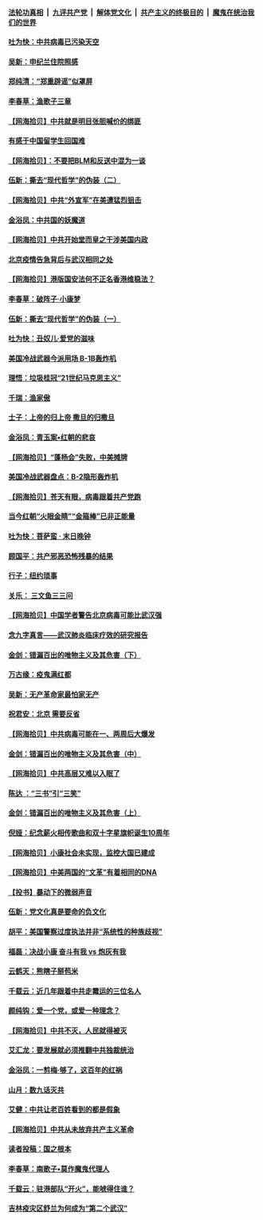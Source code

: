 ####  [法轮功真相](../../../../basic/blob/master/README.md?t=06272002) &nbsp;|&nbsp; [九评共产党](../../../../9ping.md/blob/master/README.md?t=06272002) &nbsp;|&nbsp; [解体党文化](../../../../jtdwh.md/blob/master/README.md?t=06272002)  &nbsp;|&nbsp; [共产主义的终极目的](../../../../gczydzjmd.md/blob/master/README.md?t=06272002) &nbsp;|&nbsp; [魔鬼在统治我们的世界](../../../../mgztzwmdsj.md/blob/master/README.md?t=06272002) 

#### [吐为快：中共病毒已污染天空](../pages/nsc993/n12215786.md?t=06272002) 

#### [吴新：申纪兰住院照感](../pages/nsc993/n12215730.md?t=06272002) 

#### [郑纯清：“郑重辟谣”似罩屏](../pages/nsc993/n12215700.md?t=06272002) 

#### [李春草：渔歌子三章](../pages/nsc993/n12215653.md?t=06272002) 

#### [【网海拾贝】中共就是明目张胆喊价的绑匪](../pages/nsc993/n12215381.md?t=06272002) 

#### [有感于中国留学生回国难](../pages/nsc993/n12212960.md?t=06272002) 

#### [【网海拾贝】：不要把BLM和反送中混为一谈](../pages/nsc993/n12213076.md?t=06272002) 

#### [伍新：撕去“现代哲学”的伪装（二）](../pages/nsc993/n12211310.md?t=06272002) 

#### [【网海拾贝】中共“外宣军”在美遭猛烈狙击](../pages/nsc993/n12211190.md?t=06272002) 

#### [金浴凤：中共国的妖魔道](../pages/nsc993/n12208163.md?t=06272002) 

#### [【网海拾贝】中共开始堂而皇之干涉美国内政](../pages/nsc993/n12205646.md?t=06272002) 

#### [北京疫情告急背后与武汉相同之处](../pages/nsc993/n12201610.md?t=06272002) 

#### [【网海拾贝】港版国安法何不正名香港维稳法？](../pages/nsc993/n12203675.md?t=06272002) 

#### [李春草：破阵子·小康梦](../pages/nsc993/n12202996.md?t=06272002) 

#### [伍新：撕去“现代哲学”的伪装（一）](../pages/nsc993/n12202666.md?t=06272002) 

#### [吐为快：丑奴儿·爱党的滋味](../pages/nsc993/n12202630.md?t=06272002) 

#### [美国冷战武器今派用场 B-1B轰炸机](../pages/nsc993/n12202368.md?t=06272002) 

#### [理悟：垃圾桂冠“21世纪马克思主义”](../pages/nsc993/n12201220.md?t=06272002) 

#### [千瑞：渔家傲](../pages/nsc993/n12201174.md?t=06272002) 

#### [士子：上帝的归上帝 撒旦的归撒旦](../pages/nsc993/n12199902.md?t=06272002) 

#### [金浴凤：青玉案•红朝的悲哀](../pages/nsc993/n12199650.md?t=06272002) 

#### [【网海拾贝】“蓬杨会”失败，中美摊牌](../pages/nsc993/n12199598.md?t=06272002) 

#### [美国冷战武器盘点：B-2隐形轰炸机](../pages/nsc993/n12199226.md?t=06272002) 

#### [【网海拾贝】苍天有眼，病毒跟着共产党跑](../pages/nsc993/n12197648.md?t=06272002) 

#### [当今红朝“火眼金睛”“金箍棒”已非正能量](../pages/nsc993/n12196834.md?t=06272002) 

#### [吐为快：菩萨蛮 · 末日晚钟](../pages/nsc993/n12196689.md?t=06272002) 

#### [顾国平：共产邪恶恐怖残暴的结果](../pages/nsc993/n12195238.md?t=06272002) 

#### [行子：纽约琐事](../pages/nsc993/n12194752.md?t=06272002) 

#### [关乐： 三文鱼三三问](../pages/nsc993/n12194626.md?t=06272002) 

#### [【网海拾贝】中国学者警告北京病毒可能比武汉强](../pages/nsc993/n12193964.md?t=06272002) 

#### [念九字真言——武汉肺炎临床疗效的研究报告](../pages/nsc993/n12190804.md?t=06272002) 

#### [金剑：错漏百出的唯物主义及其危害（下）](../pages/nsc993/n12191909.md?t=06272002) 

#### [万古缘：疫鬼满红都](../pages/nsc993/n12191847.md?t=06272002) 

#### [吴新：无产革命家最怕家无产](../pages/nsc993/n12191806.md?t=06272002) 

#### [祝君安：北京 需要反省](../pages/nsc993/n12191766.md?t=06272002) 

#### [【网海拾贝】中共病毒可能在一、两周后大爆发](../pages/nsc993/n12190517.md?t=06272002) 

#### [金剑：错漏百出的唯物主义及其危害（中）](../pages/nsc993/n12188778.md?t=06272002) 

#### [【网海拾贝】中共高层又难以入眠了](../pages/nsc993/n12188425.md?t=06272002) 

#### [陈达 ：“三书”引“三笑”](../pages/nsc993/n12187929.md?t=06272002) 

#### [金剑：错漏百出的唯物主义及其危害（上）](../pages/nsc993/n12186502.md?t=06272002) 

#### [倪娅：纪念薪火相传歌曲和双十字星旗帜诞生10周年](../pages/nsc993/n12186439.md?t=06272002) 

#### [【网海拾贝】小康社会未实现，监控大国已建成](../pages/nsc993/n12185468.md?t=06272002) 

#### [【网海拾贝】中美两国的“文革”有着相同的DNA](../pages/nsc993/n12184487.md?t=06272002) 

#### [【投书】暴动下的微弱声音](../pages/nsc993/n12183493.md?t=06272002) 

#### [伍新：党文化真是要命的负文化](../pages/nsc993/n12182742.md?t=06272002) 

#### [胡平：美国警察过度执法并非“系统性的种族歧视”](../pages/nsc993/n12182713.md?t=06272002) 

#### [福磊：决战小康 奋斗有我 vs 炮灰有我](../pages/nsc993/n12182693.md?t=06272002) 

#### [云鹤天：熊瞎子掰苞米](../pages/nsc993/n12182680.md?t=06272002) 

#### [千载云：近几年跟着中共走霉运的三位名人](../pages/nsc993/n12182649.md?t=06272002) 

#### [颜纯钩：爱一个党，或爱一种理念？](../pages/nsc993/n12182640.md?t=06272002) 

#### [【网海拾贝】中共不灭，人民就得被灭](../pages/nsc993/n12180698.md?t=06272002) 

#### [艾汇龙：要发展就必须推翻中共独裁统治](../pages/nsc993/n12180647.md?t=06272002) 

#### [金浴凤：一剪梅·够了，这百年的红祸](../pages/nsc993/n12180002.md?t=06272002) 

#### [山月：数九话灭共](../pages/nsc993/n12179940.md?t=06272002) 

#### [艾健：中共让老百姓看到的都是假象](../pages/nsc993/n12179778.md?t=06272002) 

#### [【网海拾贝】中共从未放弃共产主义革命](../pages/nsc993/n12176687.md?t=06272002) 

#### [读者投稿：国之根本](../pages/nsc993/n12176662.md?t=06272002) 

#### [李春草：南歌子•莫作魔鬼代理人](../pages/nsc993/n12176610.md?t=06272002) 

#### [千载云：驻港部队“开火”，能唬得住谁？](../pages/nsc993/n12176028.md?t=06272002) 

#### [吉林疫灾区舒兰为何成为“第二个武汉”](../pages/nsc993/n12172816.md?t=06272002) 

